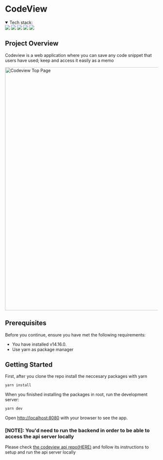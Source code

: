 # CodeView

<details open>
<summary>Tech stack:</summary>
<img src="https://img.shields.io/badge/TypeScript-007ACC?style=for-the-badge&logo=typescript&logoColor=white" />
<img src="https://img.shields.io/badge/React-20232A?style=for-the-badge&logo=react&logoColor=61DAFB" />
<img src="https://img.shields.io/badge/Next.js-20232A?style=for-the-badge&logo=nextdotjs&logoColor=white" />
<img src="https://img.shields.io/badge/Emotion-db7093?style=for-the-badge&logo=styledcomponents&logoColor=yellow" />
<img src="https://img.shields.io/badge/CSS3-1572B6?style=for-the-badge&logo=css3&logoColor=white" />
</details>

## Project Overview
Codeview is a web application where you can save any code snippet that users have used; keep and access it easily as a memo

<img width="800" alt="Codeview Top Page" src="https://user-images.githubusercontent.com/22023256/136691993-ff23ed04-3a22-42b3-8bd3-4c7f6a4c817e.png">


## Prerequisites

Before you continue, ensure you have met the following requirements:

* You have installed v14.16.0.
* Use yarn as package manager

## Getting Started

First, after you clone the repo install the neccesary packages with yarn
```bash
yarn install
```

When you finished installing the packages in root, run the development server:
```bash
yarn dev
```

Open [http://localhost:8080](http://localhost:8080) with your browser to see the app.

### [NOTE]: You'd need to run the backend in order to be able to access the api server locally
Please check [the codeview api repo(HERE)](https://github.com/daiHash/codeview-api) and follow its instructions to setup and run the api server locally
